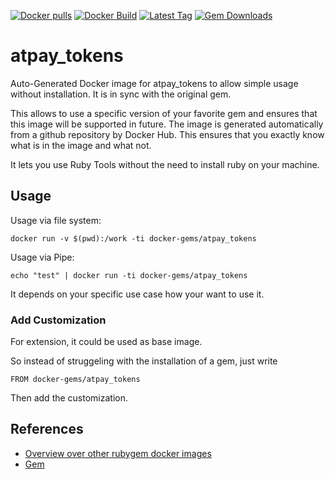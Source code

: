 [![Docker pulls](https://img.shields.io/docker/pulls/rubygem/atpay_tokens.svg)](https://hub.docker.com/r/rubygem/atpay_tokens/)
[![Docker Build](https://img.shields.io/docker/automated/rubygem/atpay_tokens.svg)](https://hub.docker.com/r/rubygem/atpay_tokens/)
[![Latest Tag](https://img.shields.io/github/tag/docker-rubygem/atpay_tokens.svg)](https://hub.docker.com/r/rubygem/atpay_tokens/)
[![Gem Downloads](https://img.shields.io/gem/dt/atpay_tokens.svg)](https://rubygems.org/gems/atpay_tokens/)
# atpay_tokens

Auto-Generated Docker image for atpay_tokens to allow simple usage without installation.
It is in sync with the original gem.

This allows to use a specific version of your favorite gem and ensures that this image will be supported in future.
The image is generated automatically from a github repository by Docker Hub.
This ensures that you exactly know what is in the image and what not.

It lets you use Ruby Tools without the need to install ruby on your machine.

## Usage

Usage via file system:

`docker run -v $(pwd):/work -ti docker-gems/atpay_tokens`

Usage via Pipe:

`echo "test" | docker run -ti docker-gems/atpay_tokens`

It depends on your specific use case how your want to use it.

### Add Customization

For extension, it could be used as base image.

So instead of struggeling with the installation of a gem, just write

`FROM docker-gems/atpay_tokens`

Then add the customization.

## References

 - [Overview over other rubygem docker images](https://github.com/thinkbot/docker-rubygem)
 - [Gem](https://rubygems.org/gems/atpay_tokens/)
